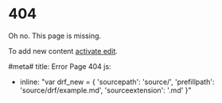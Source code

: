 # 404

Oh no. This page is missing.

To add new content <a href="#" onclick="$.cookie('drf-showedit', true);location.reload();">activate edit</a>.

#meta#
title: Error Page 404
js:
  - inline: "var drf_new = { 'sourcepath': 'source/', 'prefillpath': 'source/drf/example.md', 'sourceextension': '.md' }" 
